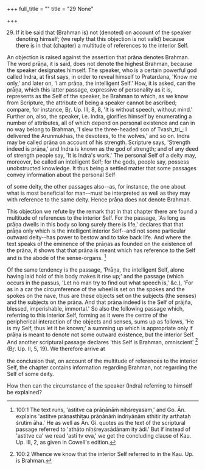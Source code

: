 +++
full_title = ""
title = "29 None"

+++


29. If it be said that (Brahman is) not (denoted) on account of the speaker denoting himself; (we reply that this objection is not valid) because there is in that (chapter) a multitude of references to the interior Self.

An objection is raised against the assertion that prāṇa denotes Brahman. The word prāṇa, it is said, does not denote the highest Brahman, because the speaker designates himself. The speaker, who is a certain powerful god called Indra, at first says, in order to reveal himself to Pratardana, 'Know me only,' and later on, 'I am prāṇa, the intelligent Self.' How, it is asked, can the prāṇa, which this latter passage, expressive of personality as it is, represents as the Self of the speaker, be Brahman to which, as we know from Scripture, the attribute of being a speaker cannot be ascribed; compare, for instance, Br̥. Up. III, 8, 8, 'It is without speech, without mind.' Further on, also, the speaker, i.e. Indra, glorifies himself by enumerating a number of attributes, all of which depend on personal existence and can in no way belong to Brahman, 'I slew the three-headed son of Tvash_tri_; I delivered the Arunmukhas, the devotees, to the wolves,' and so on. Indra may be called prāṇa on account of his strength. Scripture says, 'Strength indeed is prāṇa,' and Indra is known as the god of strength; and of any deed of strength people say, 'It is Indra's work.' The personal Self of a deity may, moreover, be called an intelligent Self; for the gods, people say, possess unobstructed knowledge. It thus being a settled matter that some passages convey information about the personal Self

of some deity, the other passages also--as, for instance, the one about what is most beneficial for man--must be interpreted as well as they may with reference to the same deity. Hence prāṇa does not denote Brahman.

This objection we refute by the remark that in that chapter there are found a multitude of references to the interior Self. For the passage, 'As long as prāṇa dwells in this body so long surely there is life,' declares that that prāṇa only which is the intelligent interior Self--and not some particular outward deity--has power to bestow and to take back life. And where the text speaks of the eminence of the prāṇas as founded on the existence of the prāṇa, it shows that that prāṇa is meant which has reference to the Self and is the abode of the sense-organs. [^fn_133]

Of the same tendency is the passage, 'Prāṇa, the intelligent Self, alone having laid hold of this body makes it rise up;' and the passage (which occurs in the passus, 'Let no man try to find out what speech is,' &c.), 'For as in a car the circumference of the wheel is set on the spokes and the spokes on the nave, thus are these objects set on the subjects (the senses) and the subjects on the prāṇa. And that prāṇa indeed is the Self of prājña, blessed, imperishable, immortal.' So also the following passage which, referring to this interior Self, forming as it were the centre of the peripherical interaction of the objects and senses, sums up as follows, 'He is my Self, thus let it be known;' a summing up which is appropriate only if prāṇa is meant to denote not some outward existence, but the interior Self. And another scriptural passage declares 'this Self is Brahman, omniscient' [^fn_134] (Br̥. Up. II, 5, 19). We therefore arrive at

[^fn_133]: 100:1 The text runs, 'astitve ca prāṇānāṁ niḥśreyasam,' and Go. Ān. explains 'astitve prāṇasthitau prāṇānāṁ indriyāṇām sthitir ity arthataḥ śrutim āha.' He as well as Ān. Gi. quotes as the text of the scriptural passage referred to 'athāto niḥśreyasādānam ity ādi.' But if instead of 'astitve ca' we read 'asti tv eva,' we get the concluding clause of Kau. Up. III, 2, as given in Cowell's edition.

[^fn_134]: 100:2 Whence we know that the interior Self referred to in the Kau. Up. is Brahman.

the conclusion that, on account of the multitude of references to the interior Self, the chapter contains information regarding Brahman, not regarding the Self of some deity.

How then can the circumstance of the speaker (Indra) referring to himself be explained?

